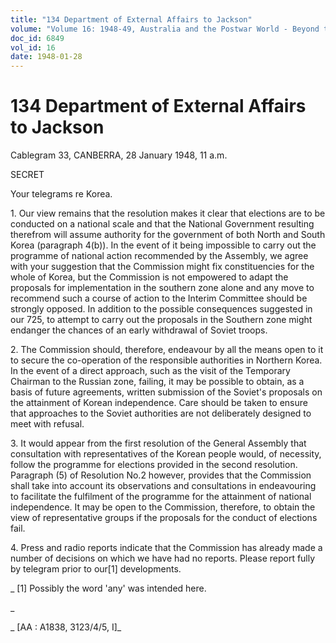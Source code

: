 ```yaml
---
title: "134 Department of External Affairs to Jackson"
volume: "Volume 16: 1948-49, Australia and the Postwar World - Beyond the Region"
doc_id: 6849
vol_id: 16
date: 1948-01-28
---
```


# 134 Department of External Affairs to Jackson

Cablegram 33, CANBERRA, 28 January 1948, 11 a.m.

SECRET

Your telegrams re Korea.

1\. Our view remains that the resolution makes it clear that elections are to be conducted on a national scale and that the National Government resulting therefrom will assume authority for the government of both North and South Korea (paragraph 4(b)). In the event of it being impossible to carry out the programme of national action recommended by the Assembly, we agree with your suggestion that the Commission might fix constituencies for the whole of Korea, but the Commission is not empowered to adapt the proposals for implementation in the southern zone alone and any move to recommend such a course of action to the Interim Committee should be strongly opposed. In addition to the possible consequences suggested in our 725, to attempt to carry out the proposals in the Southern zone might endanger the chances of an early withdrawal of Soviet troops.

2\. The Commission should, therefore, endeavour by all the means open to it to secure the co-operation of the responsible authorities in Northern Korea. In the event of a direct approach, such as the visit of the Temporary Chairman to the Russian zone, failing, it may be possible to obtain, as a basis of future agreements, written submission of the Soviet's proposals on the attainment of Korean independence. Care should be taken to ensure that approaches to the Soviet authorities are not deliberately designed to meet with refusal.

3\. It would appear from the first resolution of the General Assembly that consultation with representatives of the Korean people would, of necessity, follow the programme for elections provided in the second resolution. Paragraph (5) of Resolution No.2 however, provides that the Commission shall take into account its observations and consultations in endeavouring to facilitate the fulfilment of the programme for the attainment of national independence. It may be open to the Commission, therefore, to obtain the view of representative groups if the proposals for the conduct of elections fail.

4\. Press and radio reports indicate that the Commission has already made a number of decisions on which we have had no reports. Please report fully by telegram prior to our[1] developments.

_ [1] Possibly the word 'any' was intended here.

_

_ [AA : A1838, 3123/4/5, I]_
